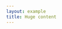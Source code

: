 ```yaml
---
layout: example
title: Huge content
---
```


<script setup>
import 'lakelib/lib/lake.css';
import { ref, onMounted, onUnmounted } from 'vue';
import { data } from '../assets/values/huge-value.data.js';

const editorRef = ref(null);
const toolbarRef = ref(null);
const contentRef = ref(null);

let editor = null;

onMounted(() => {
  if (editor) {
    editor.unmount();
  }
  (async () => {
    window.LakeCodeMirror = await import('lake-codemirror');
    const { Editor, Toolbar } = await import('lakelib');
    const toolbar = new Toolbar({
      root: toolbarRef.value,
    });
    editor = new Editor({
      root: contentRef.value,
      toolbar,
      value: data.value,
    });
    editor.render();
    editorRef.value.style.visibility = 'visible';
  })();
});
onUnmounted(() => {
  if (editor) {
    editor.unmount();
    editor = null;
  }
});
</script>

<div ref="editorRef" style="visibility: hidden;">
  <div :class="$style.toolbar" ref="toolbarRef"></div>
  <div :class="$style.content" ref="contentRef"></div>
</div>

<style module>
.toolbar {
  border: 1px solid #d9d9d9;
  border-top-left-radius: 8px;
  border-top-right-radius: 8px;
  border-bottom: 0;
}
.content {
  border: 1px solid #d9d9d9;
  border-bottom-left-radius: 8px;
  border-bottom-right-radius: 8px;
  height: 550px;
  overflow: auto;
}
</style>
